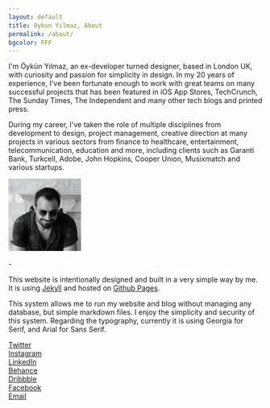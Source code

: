 ```yaml
---
layout: default
title: Oykun Yilmaz, About
permalink: /about/
bgcolor: FFF
---	
```

<p class="mt0 pt0">I'm Öykün Yılmaz, an ex-developer turned designer, based in London UK, with curiosity and passion for simplicity in design. In my 20 years of experience, I've been fortunate enough to work with great teams on many successful projects that has been featured in iOS App Stores, TechCrunch, The Sunday Times, The Independent and many other tech blogs and printed press.</p>
<p>During my career, I've taken the role of multiple disciplines from development to design, project management, creative direction at many projects in various sectors from finance to healthcare, entertainment, telecommunication, education and more, including clients such as Garanti Bank, Turkcell, Adobe, John Hopkins, Cooper Union, Musixmatch and various startups.</p>
<img src="/assets/oykun.jpg" alt="Oykun" title="Oykun" style="width: 144px;"> 

<p>-</p>
<p>This website is intentionally designed and built in a very simple way by me. It is using <a href="https://jekyllrb.com" title="Jekyll">Jekyll</a> and hosted on <a href="https://pages.github.com" title="Github Pages">Github Pages</a>.</p>
<p>This system allows me to run my website and blog without managing any database, but simple markdown files. I enjoy the simplicity and security of this system. Regarding the typography, currently it is using Georgia for Serif, and Arial for Sans Serif.</p>
<p>
	<a href="https://twitter.com/oykun" title="@oykun">Twitter</a> <br>
	<a href="https://instagram.com/oykun" title="@oykun">Instagram</a> <br>
	<a href="https://www.linkedin.com/in/oykun/" title="oykun">LinkedIn</a> <br>
	<a href="https://www.behance.net/oykun" title="oykun">Behance</a> <br>
	<a href="https://www.dribbble.com/oykun" title="oykun">Dribbble</a> <br>
	<a href="https://www.facebook.com/oykunyilmaz" title="oykunyilmaz">Facebook</a> <br>
	<a href="mailto:hello@oykun.com" title="hello@oykun.com">Email</a> <br>
</p>